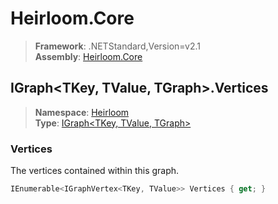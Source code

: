 # Heirloom.Core

> **Framework**: .NETStandard,Version=v2.1  
> **Assembly**: [Heirloom.Core][0]  

## IGraph\<TKey, TValue, TGraph>.Vertices

> **Namespace**: [Heirloom][0]  
> **Type**: [IGraph\<TKey, TValue, TGraph>][1]  

### Vertices

The vertices contained within this graph.

```cs
IEnumerable<IGraphVertex<TKey, TValue>> Vertices { get; }
```

[0]: ../Heirloom.Core.md
[1]: Heirloom.IGraph[TKey,TValue,TGraph].md

